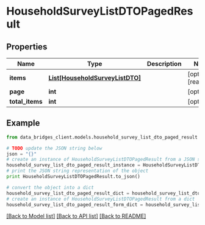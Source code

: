 # HouseholdSurveyListDTOPagedResult


## Properties

Name | Type | Description | Notes
------------ | ------------- | ------------- | -------------
**items** | [**List[HouseholdSurveyListDTO]**](HouseholdSurveyListDTO.md) |  | [optional] [readonly] 
**page** | **int** |  | [optional] 
**total_items** | **int** |  | [optional] 

## Example

```python
from data_bridges_client.models.household_survey_list_dto_paged_result import HouseholdSurveyListDTOPagedResult

# TODO update the JSON string below
json = "{}"
# create an instance of HouseholdSurveyListDTOPagedResult from a JSON string
household_survey_list_dto_paged_result_instance = HouseholdSurveyListDTOPagedResult.from_json(json)
# print the JSON string representation of the object
print HouseholdSurveyListDTOPagedResult.to_json()

# convert the object into a dict
household_survey_list_dto_paged_result_dict = household_survey_list_dto_paged_result_instance.to_dict()
# create an instance of HouseholdSurveyListDTOPagedResult from a dict
household_survey_list_dto_paged_result_form_dict = household_survey_list_dto_paged_result.from_dict(household_survey_list_dto_paged_result_dict)
```
[[Back to Model list]](../README.md#documentation-for-models) [[Back to API list]](../README.md#documentation-for-api-endpoints) [[Back to README]](../README.md)


